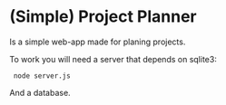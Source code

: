 # (Simple) Project Planner
Is a simple web-app made for planing projects.

To work you will need a server that depends on sqlite3:

```console
 node server.js
```

And a database.
